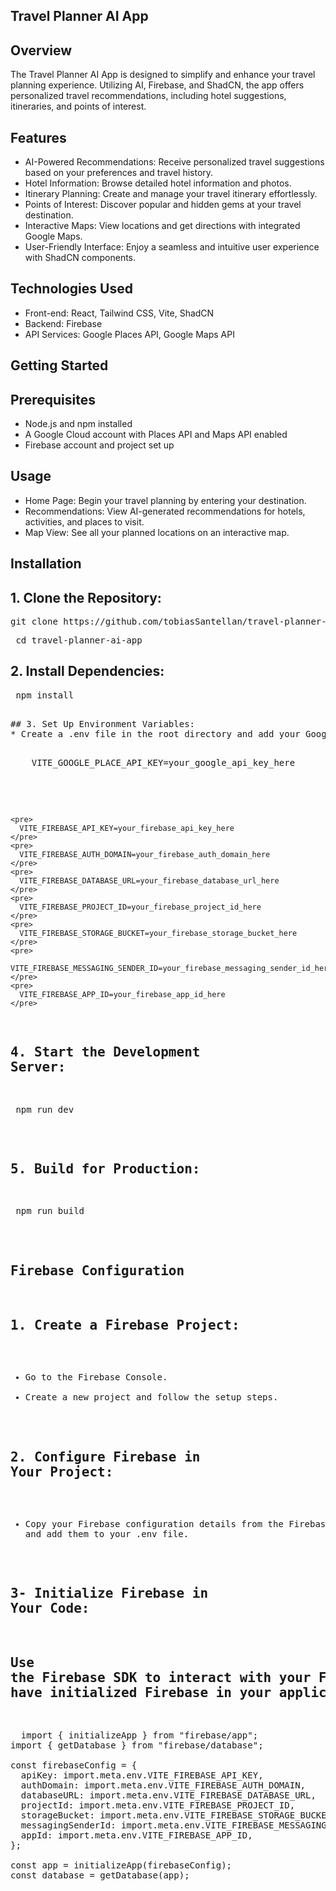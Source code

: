 ## Travel Planner AI App
## Overview
The Travel Planner AI App is designed to simplify and enhance your travel planning experience. Utilizing AI, Firebase, and ShadCN, the app offers personalized travel recommendations, including hotel suggestions, itineraries, and points of interest.

## Features
* AI-Powered Recommendations: Receive personalized travel suggestions based on your preferences and travel history.
* Hotel Information: Browse detailed hotel information and photos.
* Itinerary Planning: Create and manage your travel itinerary effortlessly.
* Points of Interest: Discover popular and hidden gems at your travel destination.
* Interactive Maps: View locations and get directions with integrated Google Maps.
* User-Friendly Interface: Enjoy a seamless and intuitive user experience with ShadCN components.
## Technologies Used
* Front-end: React, Tailwind CSS, Vite, ShadCN
* Backend: Firebase
* API Services: Google Places API, Google Maps API
## Getting Started
## Prerequisites
* Node.js and npm installed
* A Google Cloud account with Places API and Maps API enabled
* Firebase account and project set up

## Usage
* Home Page: Begin your travel planning by entering your destination.
* Recommendations: View AI-generated recommendations for hotels, activities, and places to visit.
* Map View: See all your planned locations on an interactive map.

## Installation
## 1. Clone the Repository:

<pre>git clone https://github.com/tobiasSantellan/travel-planner-ai-app.git</pre> 
<pre> cd travel-planner-ai-app</pre>

## 2. Install Dependencies:

<pre> npm install<pre>

## 3. Set Up Environment Variables:
* Create a .env file in the root directory and add your Google API key and Firebase configuration:
  <pre>
    VITE_GOOGLE_PLACE_API_KEY=your_google_api_key_here
    </pre>
    <pre>
      VITE_FIREBASE_API_KEY=your_firebase_api_key_here
    </pre>
    <pre>
      VITE_FIREBASE_AUTH_DOMAIN=your_firebase_auth_domain_here
    </pre>
    <pre>
      VITE_FIREBASE_DATABASE_URL=your_firebase_database_url_here
    </pre>
    <pre>
      VITE_FIREBASE_PROJECT_ID=your_firebase_project_id_here
    </pre>
    <pre>
      VITE_FIREBASE_STORAGE_BUCKET=your_firebase_storage_bucket_here
    </pre>
    <pre>
      VITE_FIREBASE_MESSAGING_SENDER_ID=your_firebase_messaging_sender_id_here
    </pre>
    <pre>
      VITE_FIREBASE_APP_ID=your_firebase_app_id_here
    </pre>



## 4. Start the Development Server:

<pre> npm run dev </pre>

## 5. Build for Production:

<pre> npm run build</pre>

## Firebase Configuration
## 1. Create a Firebase Project:

* Go to the Firebase Console.
* Create a new project and follow the setup steps.

## 2. Configure Firebase in Your Project:

* Copy your Firebase configuration details from the Firebase console and add them to your .env file.

## 3- Initialize Firebase in Your Code:

## Use the Firebase SDK to interact with your Firebase services. Ensure you have initialized Firebase in your application code.
<pre>
  import { initializeApp } from "firebase/app";
import { getDatabase } from "firebase/database";

const firebaseConfig = {
  apiKey: import.meta.env.VITE_FIREBASE_API_KEY,
  authDomain: import.meta.env.VITE_FIREBASE_AUTH_DOMAIN,
  databaseURL: import.meta.env.VITE_FIREBASE_DATABASE_URL,
  projectId: import.meta.env.VITE_FIREBASE_PROJECT_ID,
  storageBucket: import.meta.env.VITE_FIREBASE_STORAGE_BUCKET,
  messagingSenderId: import.meta.env.VITE_FIREBASE_MESSAGING_SENDER_ID,
  appId: import.meta.env.VITE_FIREBASE_APP_ID,
};

const app = initializeApp(firebaseConfig);
const database = getDatabase(app);
</pre>
